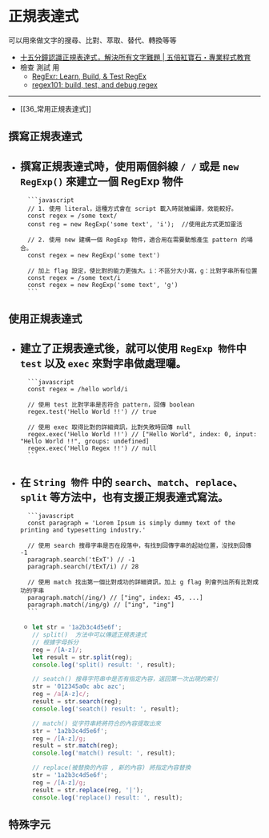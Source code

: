 # 正規表達式
可以用來做文字的搜尋、比對、萃取、替代、轉換等等
- [十五分鐘認識正規表達式，解決所有文字難題 | 五倍紅寶石・專業程式教育](https://5xruby.tw/posts/15min-regular-expression)
- 檢查 測試 用
	- [RegExr: Learn, Build, & Test RegEx](https://regexr.com/)
	- [regex101: build, test, and debug regex](https://regex101.com/)


---

- [[36_常用正規表達式]]

## 撰寫正規表達式
- 撰寫正規表達式時，使用兩個斜線 `/ /` 或是 `new RegExp()` 來建立一個 RegExp 物件
	- 
		```javascript
		// 1. 使用 literal，這種方式會在 script 載入時就被編譯，效能較好。
		const regex = /some text/
		const reg = new RegExp('some text', 'i');  //使用此方式更加靈活
		
		// 2. 使用 new 建構一個 RegExp 物件，適合用在需要動態產生 pattern 的場合。
		const regex = new RegExp('some text')
		
		// 加上 flag 設定，使比對的能力更強大。i：不區分大小寫，g：比對字串所有位置
		const regex = /some text/i
		const regex = new RegExp('some text', 'g')
		```

## 使用正規表達式
- 建立了正規表達式後，就可以使用 `RegExp 物件`中 `test` 以及 `exec` 來對字串做處理囉。
	- 
		```javascript
		const regex = /hello world/i
		
		// 使用 test 比對字串是否符合 pattern，回傳 boolean
		regex.test('Hello World !!') // true
		
		// 使用 exec 取得比對的詳細資訊，比對失敗時回傳 null
		regex.exec('Hello World !!') // ["Hello World", index: 0, input: "Hello World !!", groups: undefined]
		regex.exec('Hello Regex !!') // null
		```
- 在 `String 物件` 中的 `search`、`match`、`replace`、`split` 等方法中，也有支援正規表達式寫法。
	- 
		```javascript
		const paragraph = 'Lorem Ipsum is simply dummy text of the printing and typesetting industry.'
		
		// 使用 search 搜尋字串是否在段落中，有找到回傳字串的起始位置，沒找到回傳 -1
		paragraph.search('tExT') // -1
		paragraph.search(/tExT/i) // 28
		
		// 使用 match 找出第一個比對成功的詳細資訊，加上 g flag 則會列出所有比對成功的字串
		paragraph.match(/ing/) // ["ing", index: 45, ...]
		paragraph.match(/ing/g) // ["ing", "ing"]
		```
	- 
		```javascript
		let str = '1a2b3c4d5e6f';
  		// split()  方法中可以傳遞正規表達式
        // 根據字母拆分
        reg = /[A-z]/;
        let result = str.split(reg);
        console.log('split() result: ', result);

        // seatch() 搜尋字符串中是否有指定內容，返回第一次出現的索引
        str = '012345a0c abc azc';
        reg = /a[A-z]c/;
        result = str.search(reg);
        console.log('seatch() result: ', result);

        // match() 從字符串終將符合的內容提取出來
        str = '1a2b3c4d5e6f';
        reg = /[A-z]/g;
        result = str.match(reg);
        console.log('match() result: ', result);

        // replace(被替換的內容 , 新的內容) 將指定內容替換
        str = '1a2b3c4d5e6f';
        reg = /[A-z]/g;
        result = str.replace(reg, '|');
        console.log('replace() result: ', result);
		```
## 特殊字元